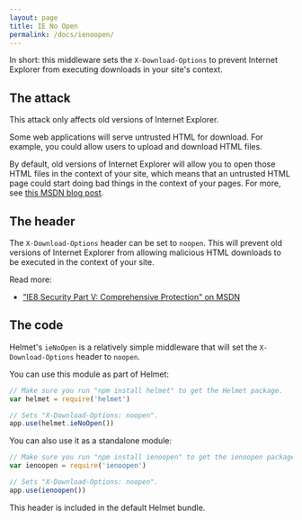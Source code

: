 ```yaml
---
layout: page
title: IE No Open
permalink: /docs/ienoopen/
---
```

In short: this middleware sets the `X-Download-Options` to prevent Internet Explorer from executing downloads in your site's context.

The attack
----------

This attack only affects old versions of Internet Explorer.

Some web applications will serve untrusted HTML for download. For example, you could allow users to upload and download HTML files.

By default, old versions of Internet Explorer will allow you to open those HTML files in the context of your site, which means that an untrusted HTML page could start doing bad things in the context of your pages. For more, see [this MSDN blog post](https://blogs.msdn.microsoft.com/ie/2008/07/02/ie8-security-part-v-comprehensive-protection/).

The header
----------

The `X-Download-Options` header can be set to `noopen`. This will prevent old versions of Internet Explorer from allowing malicious HTML downloads to be executed in the context of your site.

Read more:

- ["IE8 Security Part V: Comprehensive Protection" on MSDN](https://blogs.msdn.microsoft.com/ie/2008/07/02/ie8-security-part-v-comprehensive-protection/)

The code
--------

Helmet's `ieNoOpen` is a relatively simple middleware that will set the `X-Download-Options` header to `noopen`.

You can use this module as part of Helmet:

```javascript
// Make sure you run "npm install helmet" to get the Helmet package.
var helmet = require('helmet')

// Sets "X-Download-Options: noopen".
app.use(helmet.ieNoOpen())
```

You can also use it as a standalone module:

```javascript
// Make sure you run "npm install ienoopen" to get the ienoopen package.
var ienoopen = require('ienoopen')

// Sets "X-Download-Options: noopen".
app.use(ienoopen())
```

This header is included in the default Helmet bundle.
